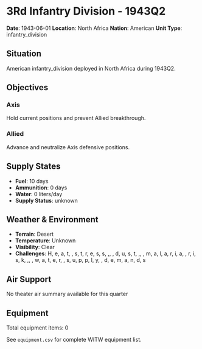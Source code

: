 # 3Rd Infantry Division - 1943Q2

**Date**: 1943-06-01
**Location**: North Africa
**Nation**: American
**Unit Type**: infantry_division

## Situation

American infantry_division deployed in North Africa during 1943Q2.

## Objectives

### Axis
Hold current positions and prevent Allied breakthrough.

### Allied
Advance and neutralize Axis defensive positions.

## Supply States

- **Fuel**: 10 days
- **Ammunition**: 0 days
- **Water**: 0 liters/day
- **Supply Status**: unknown

## Weather & Environment

- **Terrain**: Desert
- **Temperature**: Unknown
- **Visibility**: Clear
- **Challenges**: H, e, a, t,  , s, t, r, e, s, s, ,,  , d, u, s, t, ,,  , m, a, l, a, r, i, a,  , r, i, s, k, ,,  , w, a, t, e, r,  , s, u, p, p, l, y,  , d, e, m, a, n, d, s

## Air Support

No theater air summary available for this quarter

## Equipment

Total equipment items: 0

See `equipment.csv` for complete WITW equipment list.
